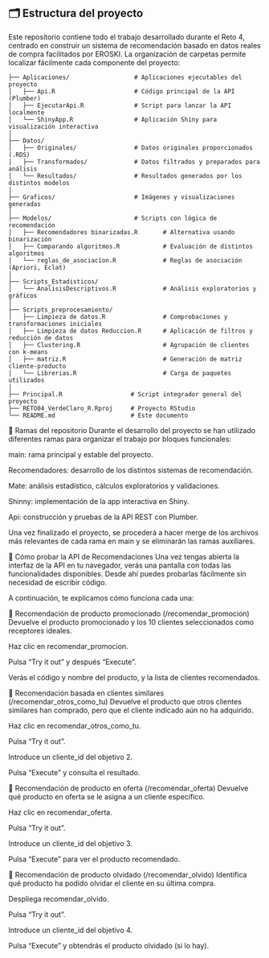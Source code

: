 ## 🗂️ Estructura del proyecto

Este repositorio contiene todo el trabajo desarrollado durante el Reto 4, centrado en construir un sistema de recomendación basado en datos reales de compra facilitados por EROSKI. La organización de carpetas permite localizar fácilmente cada componente del proyecto:

```plaintext
├── Aplicaciones/                  # Aplicaciones ejecutables del proyecto
│   ├── Api.R                      # Código principal de la API (Plumber)
│   ├── EjecutarApi.R              # Script para lanzar la API localmente
│   └── ShinyApp.R                 # Aplicación Shiny para visualización interactiva
│
├── Datos/
│   ├── Originales/                # Datos originales proporcionados (.RDS)
│   ├── Transformados/             # Datos filtrados y preparados para análisis
│   └── Resultados/                # Resultados generados por los distintos modelos
│
├── Graficos/                      # Imágenes y visualizaciones generadas
│
├── Modelos/                       # Scripts con lógica de recomendación
│   ├── Recomendadores binarizadas.R       # Alternativa usando binarización
│   ├── Comparando algoritmos.R            # Evaluación de distintos algoritmos
│   └── reglas_de_asociacion.R             # Reglas de asociación (Apriori, Eclat)
│
├── Scripts_Estadisticos/
│   └── AnalisisDescriptivos.R             # Análisis exploratorios y gráficos
│
├── Scripts_preprocesamiento/
│   ├── Limpieza de datos.R                # Comprobaciones y transformaciones iniciales
│   ├── Limpieza de datos Reduccion.R      # Aplicación de filtros y reducción de datos
│   ├── Clustering.R                       # Agrupación de clientes con k-means
│   ├── matriz.R                           # Generación de matriz cliente-producto
│   └── Librerias.R                        # Carga de paquetes utilizados
│
├── Principal.R                   # Script integrador general del proyecto
├── RETO04_VerdeClaro_R.Rproj     # Proyecto RStudio
└── README.md                     # Este documento
```

🌿 Ramas del repositorio
Durante el desarrollo del proyecto se han utilizado diferentes ramas para organizar el trabajo por bloques funcionales:

main: rama principal y estable del proyecto.

Recomendadores: desarrollo de los distintos sistemas de recomendación.

Mate: análisis estadístico, cálculos exploratorios y validaciones.

Shinny: implementación de la app interactiva en Shiny.

Api: construcción y pruebas de la API REST con Plumber.

Una vez finalizado el proyecto, se procederá a hacer merge de los archivos más relevantes de cada rama en main y se eliminarán las ramas auxiliares.

🧭 Cómo probar la API de Recomendaciones
Una vez tengas abierta la interfaz de la API en tu navegador, verás una pantalla con todas las funcionalidades disponibles. Desde ahí puedes probarlas fácilmente sin necesidad de escribir código.

A continuación, te explicamos cómo funciona cada una:

🔹 Recomendación de producto promocionado (/recomendar_promocion)
Devuelve el producto promocionado y los 10 clientes seleccionados como receptores ideales.

Haz clic en recomendar_promocion.

Pulsa “Try it out” y después “Execute”.

Verás el código y nombre del producto, y la lista de clientes recomendados.

🔹 Recomendación basada en clientes similares (/recomendar_otros_como_tu)
Devuelve el producto que otros clientes similares han comprado, pero que el cliente indicado aún no ha adquirido.

Haz clic en recomendar_otros_como_tu.

Pulsa “Try it out”.

Introduce un cliente_id del objetivo 2.

Pulsa “Execute” y consulta el resultado.

🔹 Recomendación de producto en oferta (/recomendar_oferta)
Devuelve qué producto en oferta se le asigna a un cliente específico.

Haz clic en recomendar_oferta.

Pulsa “Try it out”.

Introduce un cliente_id del objetivo 3.

Pulsa “Execute” para ver el producto recomendado.

🔹 Recomendación de producto olvidado (/recomendar_olvido)
Identifica qué producto ha podido olvidar el cliente en su última compra.

Despliega recomendar_olvido.

Pulsa “Try it out”.

Introduce un cliente_id del objetivo 4.

Pulsa “Execute” y obtendrás el producto olvidado (si lo hay).
